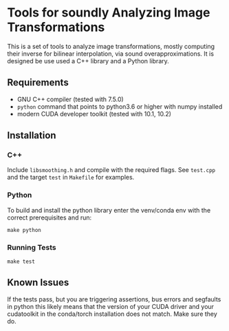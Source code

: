 # Tools for soundly Analyzing Image Transformations #

This is a set of tools to analyze image transformations, mostly
computing their inverse for bilinear interpolation, via sound
overapproximations. It is designed be use used a C++ library and a
Python library.

## Requirements

- GNU C++ compiler (tested with 7.5.0)
- `python` command that points to python3.6 or higher with numpy installed
- modern CUDA developer toolkit (tested with 10.1, 10.2)

## Installation

### C++

Include `libsmoothing.h` and compile with the required flags.  See
`test.cpp` and the target `test` in `Makefile` for examples.

### Python

To build and install the python library enter the venv/conda env with
the correct prerequisites and run:

``` shell
make python
```

### Running Tests

``` shell
make test
```

## Known Issues
If the tests pass, but you are triggering assertions, bus errors and
segfaults in python this likely means that the version of your CUDA
driver and your cudatoolkit in the conda/torch installation does not
match.  Make sure they do.
